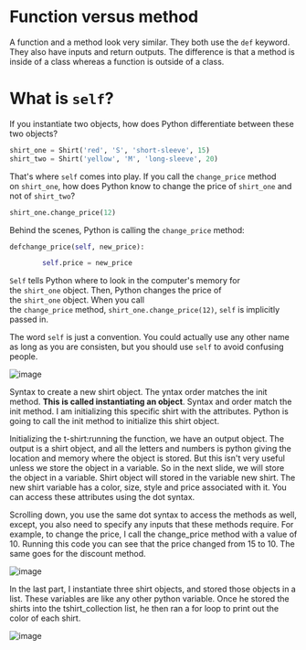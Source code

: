 
# Function versus method #

A function and a method look very similar. They both use the `def` keyword. They also have inputs and return outputs. The difference is that a method is inside of a class whereas a function is outside of a class.

# **What is `self`?**

If you instantiate two objects, how does Python differentiate between these two objects?

```python
shirt_one = Shirt('red', 'S', 'short-sleeve', 15)
shirt_two = Shirt('yellow', 'M', 'long-sleeve', 20)

```

That's where `self` comes into play. If you call the `change_price` method on `shirt_one`, how does Python know to change the price of `shirt_one` and not of `shirt_two`?

```python
shirt_one.change_price(12)

```

Behind the scenes, Python is calling the `change_price` method:

```python
defchange_price(self, new_price):

        self.price = new_price

```

`Self` tells Python where to look in the computer's memory for the `shirt_one` object. Then, Python changes the price of the `shirt_one` object. When you call the `change_price` method, `shirt_one.change_price(12)`, `self` is implicitly passed in.

The word `self` is just a convention. You could actually use any other name as long as you are consisten, but you should use `self` to avoid confusing people.

![image](https://user-images.githubusercontent.com/7238176/126899651-e3992616-d376-4f65-b99b-ae567615d5de.png)

Syntax to create a new shirt object. The yntax order matches the init method. **This is called instantiating an object**.
Syntax and order match the init method. I am initializing this specific shirt with the attributes. Python is going to call the init method to initialize this shirt object.

Initializing the t-shirt:running the function, we have an output object. The output is a shirt object, and all the letters and numbers is python giving the location and memory where the object is stored. But this isn't very useful unless we store the object in a variable. So in the next slide, we will store the object in a variable. Shirt object will stored in the variable new shirt. The new shirt variable has a color, size, style and price associated with it. You can access these attributes using the dot syntax. 

Scrolling down, you use the same dot syntax to access the methods as well, except, you also need to specify any inputs that these methods require. For example, to change the price, I call the change_price method with a value of 10. Running this code you can see that the price changed from 15 to 10. The same goes for the discount method.  

![image](https://user-images.githubusercontent.com/7238176/126899809-3a420f50-87be-4079-95c6-12f6097c4a5d.png)

In the last part, I instantiate three shirt objects, and stored those objects in a list. These variables are like any other python variable.  Once he stored the shirts into the tshirt_collection list, he then ran a for loop to print out the color of each shirt. 

![image](https://user-images.githubusercontent.com/7238176/126899834-738894a8-c6cc-4bde-969a-a629db84a168.png)



